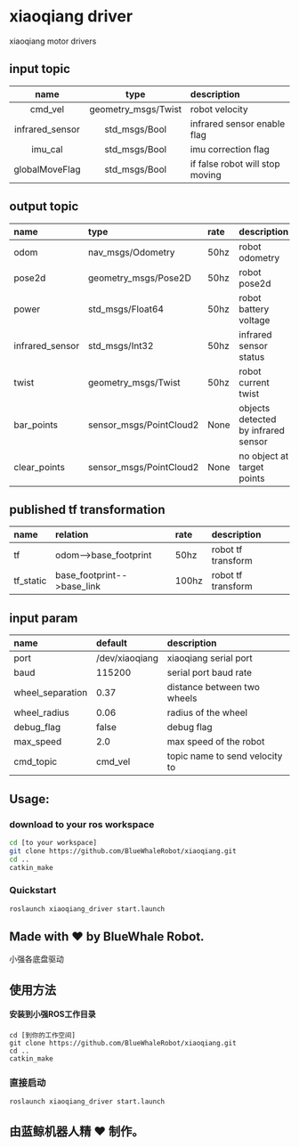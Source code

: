# xiaoqiang driver
xiaoqiang motor drivers

## input topic
|name|type|description|
|:--:|:--:|:--|
|cmd_vel|geometry_msgs/Twist|robot velocity|
|infrared_sensor|std_msgs/Bool|infrared sensor enable flag|
|imu_cal|std_msgs/Bool|imu correction flag|
|globalMoveFlag|std_msgs/Bool|if false robot will stop moving|

## output topic
|name|type|rate|description|
|:--|:--|:--|:--|
|odom|nav_msgs/Odometry|50hz|robot odometry|
|pose2d|geometry_msgs/Pose2D|50hz|robot pose2d|
|power|std_msgs/Float64|50hz|robot battery voltage|
|infrared_sensor|std_msgs/Int32|50hz|infrared sensor status|
|twist|geometry_msgs/Twist|50hz|robot current twist|
|bar_points|sensor_msgs/PointCloud2|None|objects detected by infrared sensor|
|clear_points|sensor_msgs/PointCloud2|None|no object at target points|

## published tf transformation
|name|relation|rate|description|
|:--|:--|:--|:--|
|tf|odom-->base_footprint|50hz|robot tf transform|
|tf_static|base_footprint-->base_link|100hz|robot tf transform|

## input param

|name|default|description|
|:--|:--|:--|
|port|/dev/xiaoqiang|xiaoqiang serial port|
|baud|115200|serial port baud rate|
|wheel_separation|0.37|distance between two wheels|
|wheel_radius|0.06|radius of the wheel|
|debug_flag|false|debug flag|
|max_speed|2.0|max speed of the robot|
|cmd_topic|cmd_vel|topic name to send velocity to|


## Usage:
### download to your ros workspace
```bash
cd [to your workspace]
git clone https://github.com/BlueWhaleRobot/xiaoqiang.git
cd ..
catkin_make
```
### Quickstart
```bash
roslaunch xiaoqiang_driver start.launch
```

## Made with :heart: by BlueWhale Robot.


小强各底盘驱动
## 使用方法
#### 安装到小强ROS工作目录
```
cd [到你的工作空间]
git clone https://github.com/BlueWhaleRobot/xiaoqiang.git
cd ..
catkin_make
```
### 直接启动
```
roslaunch xiaoqiang_driver start.launch
```

## 由蓝鲸机器人精 :heart: 制作。
